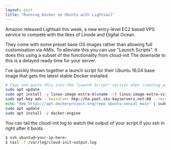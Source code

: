 ```yaml
---
layout: post
title: "Running Docker on Ubuntu with Lightsail"
---
```


Amazon released Lightsail this week, a new entry-level EC2 based VPS service to compete with the likes of Linode and Digital Ocean.

They come with some preset base OS images rather than allowing full customisation via AMIs. To alleviate this you can use "Launch Scripts". It does this using a subset of the functionality from cloud-init The downside to this is a delayed ready time for your server.

I've quickly thrown together a launch script for their Ubuntu 16.04 base image that gets the latest stable Docker installed.

```sh
# Copy and paste this into the "Launch Script" section when creating your server.
sudo apt update
sudo apt install -y linux-image-extra-$(uname -r) linux-image-extra-virtual apt-transport-https ca-certificates
sudo apt-key adv --keyserver hkp://ha.pool.sks-keyservers.net:80 --recv-keys 58118E89F3A912897C070ADBF76221572C52609D
echo "deb https://apt.dockerproject.org/repo ubuntu-xenial main" | sudo tee /etc/apt/sources.list.d/docker.list
sudo apt update
sudo apt install -y docker-engine
```

You can tail the cloud-init log to watch the output of your script if you ssh in right after it boots.

```sh
$ ssh ubuntu@<your-ip-here>
$ tail -f /var/log/cloud-init-output.log
```
